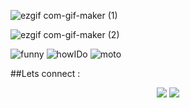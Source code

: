 ![ezgif com-gif-maker (1)](https://user-images.githubusercontent.com/31225066/149372263-1f79b1e3-0a94-46c4-8ebf-0eac1937b644.gif)

![ezgif com-gif-maker (2)](https://user-images.githubusercontent.com/31225066/149377700-b71bfe3a-051b-49db-9c83-5bff82ce5ea2.gif)


![funny](https://user-images.githubusercontent.com/31225066/149378294-f573c34d-ac2c-451d-ad40-d8529ae26f3e.gif)
![howIDo](https://user-images.githubusercontent.com/31225066/149378879-6df40f83-4853-463a-b36c-1dd89ce26035.gif)
![moto](https://user-images.githubusercontent.com/31225066/149379433-d656381d-182a-4a7e-863d-f8e2777adda0.gif)



<!-- <img alt="freeCodeCamp points" src="https://img.shields.io/freecodecamp/points/iamabhi5hek?label=FreeCodeCamp"> -->


##Lets connect : 
<div align="center">
  
  [<img src="https://img.shields.io/badge/iamabhi5hek%20-%230077B5.svg?&style=for-the-badge&logo=linkedin&logoColor=white"/>](https://www.linkedin.com/in/iamabhi5hek/)
  [<img src="https://img.shields.io/badge/iamabhi5hek%20-%23E4405F.svg?&style=for-the-badge&logo=Instagram&logoColor=white"/>](https://www.instagram.com/i.am.abhi5hek/)
 
</div> 



  

